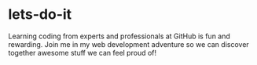 # lets-do-it
Learning coding from experts and professionals at GitHub is fun and rewarding. Join me in my web development adventure so we can discover together awesome stuff we can feel proud of! 
